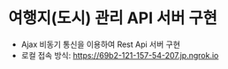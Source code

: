 # 여행지(도시) 관리 API 서버 구현
- Ajax 비동기 통신을 이용하여 Rest Api 서버 구현
- 로컬 접속 방식: https://69b2-121-157-54-207.jp.ngrok.io

